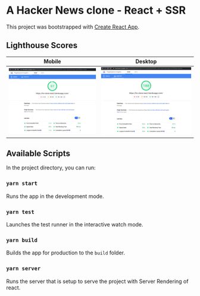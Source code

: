 # A Hacker News clone - React + SSR

This project was bootstrapped with [Create React App](https://github.com/facebook/create-react-app).

## Lighthouse Scores

|                                                                 Mobile                                                                  |                                                                 Desktop                                                                  |
| :-------------------------------------------------------------------------------------------------------------------------------------: | :--------------------------------------------------------------------------------------------------------------------------------------: |
| ![lighthouse-mobile](https://raw.githubusercontent.com/VinitSarvade/hn-clone-react/master/public/Screenshot-2020-06-01-12.41.29-AM.png) | ![lighthouse-desktop](https://raw.githubusercontent.com/VinitSarvade/hn-clone-react/master/public/Screenshot-2020-06-01-12.41.45-AM.png) |

## Available Scripts

In the project directory, you can run:

### `yarn start`

Runs the app in the development mode.

### `yarn test`

Launches the test runner in the interactive watch mode.

### `yarn build`

Builds the app for production to the `build` folder.

### `yarn server`

Runs the server that is setup to serve the project with Server Rendering of react.
